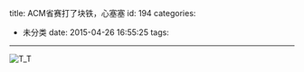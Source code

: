 title: ACM省赛打了块铁，心塞塞
id: 194
categories:
  - 未分类
date: 2015-04-26 16:55:25
tags:
---

![T_T](http://i.imgur.com/wx5cbLU.png)